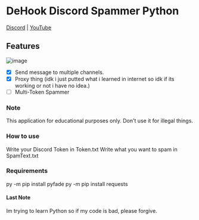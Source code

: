 # DeHook Discord Spammer Python
[Discord](https://discord.com/invite/HXCxmc4G4J) | [YouTube](https://www.youtube.com/channel/UC8iAdwlggk1CkNbGiIEPNVQ)

## Features

![image](https://user-images.githubusercontent.com/83973611/186635591-9a5a472e-f2e9-4f31-9c94-9726db9d4c4d.png)

- [x] Send message to multiple channels.
- [x] Proxy thing (idk i just putted what i learned in internet so idk if its working or not i have no idea.)
- [ ] Multi-Token Spammer 

### Note

This application for educational purposes only. Don't use it for illegal things.

### How to use

Write your Discord Token in Token.txt
Write what you want to spam in SpamText.txt

### Requirements 
py -m pip install pyfade
py -m pip install requests

#### Last Note

Im trying to learn Python so if my code is bad, please forgive.
